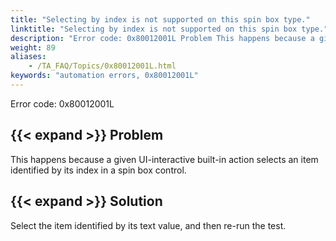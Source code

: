 ```yaml
--- 
title: "Selecting by index is not supported on this spin box type."
linktitle: "Selecting by index is not supported on this spin box type."
description: "Error code: 0x80012001L Problem This happens because a given UI-interactive built-in action selects an item identified by its index in a spin box control. Solution Select the item identified by its ..."
weight: 89
aliases: 
    - /TA_FAQ/Topics/0x80012001L.html
keywords: "automation errors, 0x80012001L"
---
```


Error code: 0x80012001L

## {{< expand >}} Problem

This happens because a given UI-interactive built-in action selects an item identified by its index in a spin box control.

## {{< expand >}} Solution

Select the item identified by its text value, and then re-run the test.




